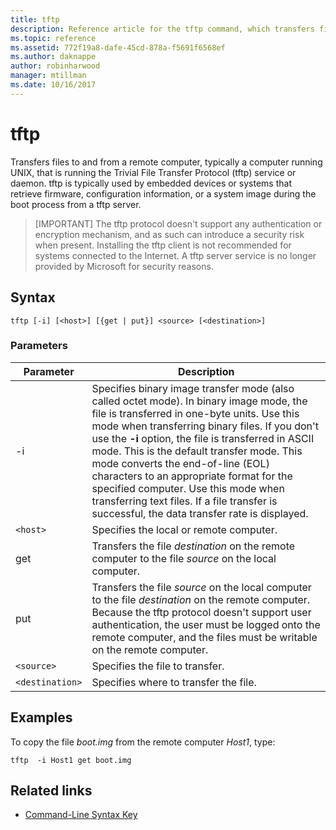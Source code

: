 ```yaml
---
title: tftp
description: Reference article for the tftp command, which transfers files to and from a remote computer.
ms.topic: reference
ms.assetid: 772f19a8-dafe-45cd-878a-f5691f6568ef
ms.author: daknappe
author: robinharwood
manager: mtillman
ms.date: 10/16/2017
---
```


# tftp



Transfers files to and from a remote computer, typically a computer running UNIX, that is running the Trivial File Transfer Protocol (tftp) service or daemon. tftp is typically used by embedded devices or systems that retrieve firmware, configuration information, or a system image during the boot process from a tftp server.

> [IMPORTANT]
> The tftp protocol doesn't support any authentication or encryption mechanism, and as such can introduce a security risk when present. Installing the tftp client is not recommended for systems connected to the Internet. A tftp server service is no longer provided by Microsoft for security reasons.

## Syntax

```
tftp [-i] [<host>] [{get | put}] <source> [<destination>]
```

### Parameters

| Parameter | Description |
|--|--|
| -i | Specifies binary image transfer mode (also called octet mode). In binary image mode, the file is transferred in one-byte units. Use this mode when transferring binary files. If you don't use the **-i** option, the file is transferred in ASCII mode. This is the default transfer mode. This mode converts the end-of-line (EOL) characters to an appropriate format for the specified computer. Use this mode when transferring text files. If a file transfer is successful, the data transfer rate is displayed. |
| `<host>` | Specifies the local or remote computer. |
| get | Transfers the file *destination* on the remote computer to the file *source* on the local computer. |
| put | Transfers the file *source* on the local computer to the file *destination* on the remote computer. Because the tftp protocol doesn't support user authentication, the user must be logged onto the remote computer, and the files must be writable on the remote computer. |
| `<source>` | Specifies the file to transfer. |
| `<destination>` | Specifies where to transfer the file. |

## Examples

To copy the file *boot.img* from the remote computer *Host1*, type:

```
tftp  -i Host1 get boot.img
```

## Related links

- [Command-Line Syntax Key](command-line-syntax-key.md)
